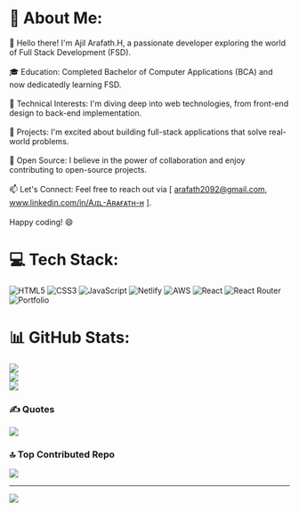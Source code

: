 
# 💫 About Me:
👋 Hello there! I'm Ajil Arafath.H, a passionate developer exploring the world of Full Stack Development (FSD).<br><br>🎓 Education: Completed Bachelor of Computer Applications (BCA) and now dedicatedly learning FSD.<br><br>🚀 Technical Interests: I'm diving deep into web technologies, from front-end design to back-end implementation.<br><br>💼 Projects: I'm excited about building full-stack applications that solve real-world problems.<br><br>🔧 Open Source: I believe in the power of collaboration and enjoy contributing to open-source projects.<br><br>📫 Let's Connect: Feel free to reach out via [ arafath2092@gmail.com, www.linkedin.com/in/Aᴊɪʟ-Aʀᴀғᴀᴛʜ-ʜ ].<br><br>Happy coding! 😄<br>


# 💻 Tech Stack:
![HTML5](https://img.shields.io/badge/html5-%23E34F26.svg?style=for-the-badge&logo=html5&logoColor=white) ![CSS3](https://img.shields.io/badge/css3-%231572B6.svg?style=for-the-badge&logo=css3&logoColor=white) ![JavaScript](https://img.shields.io/badge/javascript-%23323330.svg?style=for-the-badge&logo=javascript&logoColor=%23F7DF1E) ![Netlify](https://img.shields.io/badge/netlify-%23000000.svg?style=for-the-badge&logo=netlify&logoColor=#00C7B7) ![AWS](https://img.shields.io/badge/AWS-%23FF9900.svg?style=for-the-badge&logo=amazon-aws&logoColor=white) ![React](https://img.shields.io/badge/react-%2320232a.svg?style=for-the-badge&logo=react&logoColor=%2361DAFB) ![React Router](https://img.shields.io/badge/React_Router-CA4245?style=for-the-badge&logo=react-router&logoColor=white) ![Portfolio](https://img.shields.io/badge/Portfolio-%23000000.svg?style=for-the-badge&logo=firefox&logoColor=#FF7139)
# 📊 GitHub Stats:
![](https://github-readme-stats.vercel.app/api?username=Arafath100&theme=vue-dark&hide_border=false&include_all_commits=false&count_private=false)<br/>
![](https://github-readme-streak-stats.herokuapp.com/?user=Arafath100&theme=vue-dark&hide_border=false)<br/>
![](https://github-readme-stats.vercel.app/api/top-langs/?username=Arafath100&theme=vue-dark&hide_border=false&include_all_commits=false&count_private=false&layout=compact)

### ✍️ Quotes
![](https://quotes-github-readme.vercel.app/api?type=horizontal&theme=radical)

### 🔝 Top Contributed Repo
![](https://github-contributor-stats.vercel.app/api?username=Arafath100&limit=5&theme=dark&combine_all_yearly_contributions=true)


---
[![](https://visitcount.itsvg.in/api?id=Arafath100&icon=2&color=0)](https://visitcount.itsvg.in)

<!-- Proudly created with GPRM ( https://gprm.itsvg.in ) -->
